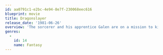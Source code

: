 ```yaml
---
id: aa0791c1-e2bc-4e94-8e7f-230068eec616
blueprint: movie
title: Dragonslayer
release_date: '1981-06-26'
overview: 'The sorcerer and his apprentice Galen are on a mission to kill an evil dragon in order to save the King’s daughter from being sacrificed in accordance to a pact that the King himself made with the dragon to protect his kingdom. A fantasy film from Disney Studios that exhausted all possible visual effects of the time.'
genres:
  -
    id: 14
    name: Fantasy
---
```

